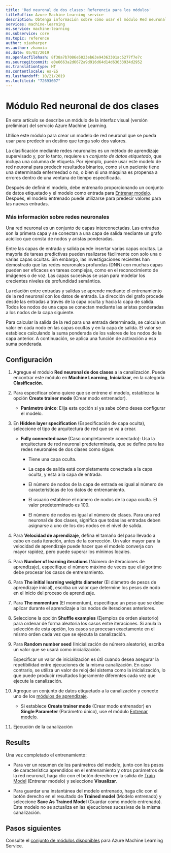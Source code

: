 ```yaml
---
title: 'Red neuronal de dos clases: Referencia para los módulos'
titleSuffix: Azure Machine Learning service
description: Obtenga información sobre cómo usar el módulo Red neuronal de dos clases en Azure Machine Learning Service para crear un modelo de red neuronal que pueda usarse para predecir un destino que tenga solo dos resultados.
services: machine-learning
ms.service: machine-learning
ms.subservice: core
ms.topic: reference
author: xiaoharper
ms.author: zhanxia
ms.date: 05/02/2019
ms.openlocfilehash: 8f38a7b7086e5023eb63e94363301ac5277f7e7c
ms.sourcegitcommit: e0e6663a2d6672a9d916d64d14d63633934d2952
ms.translationtype: HT
ms.contentlocale: es-ES
ms.lasthandoff: 10/21/2019
ms.locfileid: "72693607"
---
```

# <a name="two-class-neural-network-module"></a>Módulo Red neuronal de dos clases

En este artículo se describe un módulo de la interfaz visual (versión preliminar) del servicio Azure Machine Learning.

Utilice este módulo para crear un modelo de red neuronal que se pueda usar para predecir un destino que tenga solo dos valores.

La clasificación mediante redes neuronales es un método de aprendizaje supervisado y, por lo tanto, requiere un *conjunto de datos etiquetado*, que incluya una columna de etiqueta. Por ejemplo, puede usar este modelo de red neuronal para predecir resultados binarios, como si un paciente tiene una determinada enfermedad o no, o bien si una máquina es propensa a errores dentro de una ventana de tiempo especificada.  

Después de definir el modelo, debe entrenarlo proporcionando un conjunto de datos etiquetado y el modelo como entrada para [Entrenar modelo](./train-model.md). Después, el modelo entrenado puede utilizarse para predecir valores para las nuevas entradas.

### <a name="more-about-neural-networks"></a>Más información sobre redes neuronales

Una red neuronal es un conjunto de capas interconectadas. Las entradas son la primera capa y se conectan a una capa de salida mediante un grafo acíclico que consta de nodos y aristas ponderadas.

Entre las capas de entrada y salida puede insertar varias capas ocultas. La mayoría de tareas predictivas pueden realizarse fácilmente con solo una o varias capas ocultas. Sin embargo, las investigaciones recientes han demostrado que las redes neuronales profundas (DNN) con muchas capas pueden ser eficaces en tareas complejas, como en el reconocimiento de imágenes o de voz. Las capas sucesivas se usan para modelar los crecientes niveles de profundidad semántica.

La relación entre entradas y salidas se aprende mediante el entrenamiento de la red neuronal con los datos de entrada. La dirección del grafo procede desde las entradas a través de la capa oculta y hacia la capa de salida. Todos los nodos de una capa se conectan mediante las aristas ponderadas a los nodos de la capa siguiente.

Para calcular la salida de la red para una entrada determinada, se calcula un valor en cada nodo en las capas ocultas y en la capa de salida. El valor se establece calculando la suma ponderada de los valores de los nodos de la capa anterior. A continuación, se aplica una función de activación a esa suma ponderada.
  
## <a name="how-to-configure"></a>Configuración

1.  Agregue el módulo **Red neuronal de dos clases** a la canalización. Puede encontrar este módulo en **Machine Learning**, **Inicializar**, en la categoría **Clasificación**.  
  
2.  Para especificar cómo quiere que se entrene el modelo, establezca la opción **Create trainer mode** (Crear modo entrenador).  
  
    -   **Parámetro único**: Elija esta opción si ya sabe cómo desea configurar el modelo.  

3.  En **Hidden layer specification** (Especificación de capa oculta), seleccione el tipo de arquitectura de red que se va a crear.  
  
    -   **Fully connected case** (Caso completamente conectado): Usa la arquitectura de red neuronal predeterminada, que se define para las redes neuronales de dos clases como sigue:
  
        -   Tiene una capa oculta.
  
        -   La capa de salida está completamente conectada a la capa oculta, y esta a la capa de entrada.
  
        -   El número de nodos de la capa de entrada es igual al número de características de los datos de entrenamiento.
  
        -   El usuario establece el número de nodos de la capa oculta. El valor predeterminado es 100.
  
        -   El número de nodos es igual al número de clases. Para una red neuronal de dos clases, significa que todas las entradas deben asignarse a uno de los dos nodos en el nivel de salida.

5.  Para **Velocidad de aprendizaje**, defina el tamaño del paso llevado a cabo en cada iteración, antes de la corrección. Un valor mayor para la velocidad de aprendizaje puede hacer que el modelo converja con mayor rapidez, pero puede superar los mínimos locales.

6.  Para **Number of learning iterations** (Número de iteraciones de aprendizaje), especifique el número máximo de veces que el algoritmo debe procesar los casos de entrenamiento.

7.  Para **The initial learning weights diameter** (El diámetro de pesos de aprendizaje inicial), escriba un valor que determine los pesos de nodo en el inicio del proceso de aprendizaje.

8.  Para **The momentum** (El momentum), especifique un peso que se debe aplicar durante el aprendizaje a los nodos de iteraciones anteriores.  

10. Seleccione la opción **Shuffle examples** (Ejemplos de orden aleatorio) para ordenar de forma aleatoria los casos entre iteraciones. Si anula la selección de esta opción, los casos se procesan exactamente en el mismo orden cada vez que se ejecuta la canalización.
  
11. Para **Random number seed** (Inicialización de número aleatorio), escriba un valor que se usará como inicialización.
  
     Especificar un valor de inicialización es útil cuando desea asegurar la repetibilidad entre ejecuciones de la misma canalización.  En caso contrario, se utiliza un valor de reloj del sistema como la inicialización, lo que puede producir resultados ligeramente diferentes cada vez que ejecute la canalización.
  
13. Agregue un conjunto de datos etiquetado a la canalización y conecte uno de los [módulos de aprendizaje](module-reference.md).  
  
    -   Si establece **Create trainer mode** (Crear modo entrenador) en **Single Parameter** (Parámetro único), use el módulo [Entrenar modelo](train-model.md).  
  
14. Ejecución de la canalización

## <a name="results"></a>Results

Una vez completado el entrenamiento:

+ Para ver un resumen de los parámetros del modelo, junto con los pesos de característica aprendidos en el entrenamiento y otros parámetros de la red neuronal, haga clic con el botón derecho en la salida de [Train Model](./train-model.md) (Entrenar modelo) y seleccione **Visualizar**.  

+ Para guardar una instantánea del modelo entrenado, haga clic con el botón derecho en el resultado de **Trained model** (Modelo entrenado) y seleccione **Save As Trained Model** (Guardar como modelo entrenado). Este modelo no se actualiza en las ejecuciones sucesivas de la misma canalización.


## <a name="next-steps"></a>Pasos siguientes

Consulte el [conjunto de módulos disponibles](module-reference.md) para Azure Machine Learning Service. 
